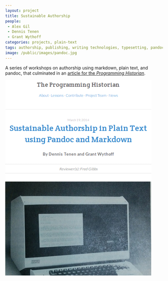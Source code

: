 ```yaml
---
layout: project
title: Sustainable Authorship
people:
 - Alex Gil
 - Dennis Tenen
 - Grant Wythoff
categories: projects, plain-text
tags: authorship, publishing, writing technologies, typesetting, pandoc, markdown
image: /public/images/pandoc.jpg
---
```


A series of workshops on authorship using markdown, plain text, and pandoc, that culminated in an [article for the *Programming Historian*](http://programminghistorian.org/lessons/sustainable-authorship-in-plain-text-using-pandoc-and-markdown).

![Screen grab from Programming Historian](/public/images/pandoc.jpg)
